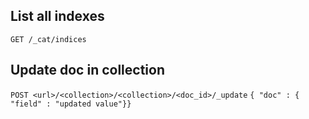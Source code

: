 ## List all indexes ##

```GET /_cat/indices```

## Update doc in collection ##

```POST <url>/<collection>/<collection>/<doc_id>/_update```
```{ "doc" : { "field" : "updated value"}}```


























